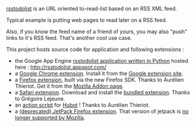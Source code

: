 [rsstodolist](http://rsstodolist.appspot.com/) is an URL oriented to-read-list based on an RSS XML feed.

Typical example is putting web pages to read later on a RSS feed.

Also, if you know the feed name of a friend of yours, you may also "push" links to it's RSS feed. That's another cool use case.

This project hosts source code for application and following extensions :
  * the Google App Engine [rsstodolist application written in Python](http://code.google.com/p/rsstodolist/source/browse/#svn/trunk/python-gae) hosted here : http://rsstodolist.appspot.com/
  * a [Google Chrome extension](http://code.google.com/p/rsstodolist/source/browse/#svn/trunk/chrome-extension). Install it from the [Google extension site](https://chrome.google.com/extensions/detail/gjnfedompndjcoeannmcppbckbkjhpkd).
  * a [Firefox extension](http://code.google.com/p/rsstodolist/source/browse/#svn%2Ftrunk%2Ffirefox-sdk-addon%2Frsstodolist), built via the new Firefox SDK. Thanks to Aurélien Thieriot. Get it from the [Mozilla Addon page](https://addons.mozilla.org/fr/firefox/addon/rss-todolist-addon/).
  * a [Safari extension](http://code.google.com/p/rsstodolist/source/browse/#svn%2Ftrunk%2Fsafari-extension). Download and install the [bundled extension](http://algorithmique.net/rsstodolist/RssTodoList.safariextz). Thanks to Grégoire Lejeune.
  * an [action script](https://github.com/github/hubot-scripts/blob/master/src/scripts/rsstodolist.coffee) for [Hubot](http://hubot.github.com/) ! Thanks to Aurélien Thieriot.
  * a [(deprecated) JetPack Firefox extension](https://code.google.com/p/rsstodolist/source/browse/#svn%2Ftrunk%2Ffirefox-deprecated-jetpack-extension). That version of jetpack is [no longer supported by Mozilla](http://jetpackgallery.mozillalabs.com).
